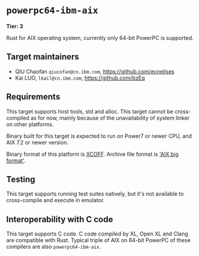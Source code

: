 # `powerpc64-ibm-aix`

<!--
!!!!!!!!!!!!!!!!!!!!!!!!!!!!!!!!!!!!!!!!!!!!!!!!!!!!!!!!

***WARNING***
This target has already been migrated to the new target docs system: #120745
When editing this file, make sure that you keep the equivalent docs in ../../target_infos in sync!!!

!!!!!!!!!!!!!!!!!!!!!!!!!!!!!!!!!!!!!!!!!!!!!!!!!!!!!!!!
-->

**Tier: 3**

Rust for AIX operating system, currently only 64-bit PowerPC is supported.

## Target maintainers

- QIU Chaofan `qiucofan@cn.ibm.com`, https://github.com/ecnelises
- Kai LUO, `lkail@cn.ibm.com`, https://github.com/bzEq

## Requirements

This target supports host tools, std and alloc. This target cannot be cross-compiled as for now, mainly because of the unavailability of system linker on other platforms.

Binary built for this target is expected to run on Power7 or newer CPU, and AIX 7.2 or newer version.

Binary format of this platform is [XCOFF](https://www.ibm.com/docs/en/aix/7.2?topic=formats-xcoff-object-file-format). Archive file format is ['AIX big format'](https://www.ibm.com/docs/en/aix/7.2?topic=formats-ar-file-format-big).

## Testing

This target supports running test suites natively, but it's not available to cross-compile and execute in emulator.

## Interoperability with C code

This target supports C code. C code compiled by XL, Open XL and Clang are compatible with Rust. Typical triple of AIX on 64-bit PowerPC of these compilers are also `powerpc64-ibm-aix`.
